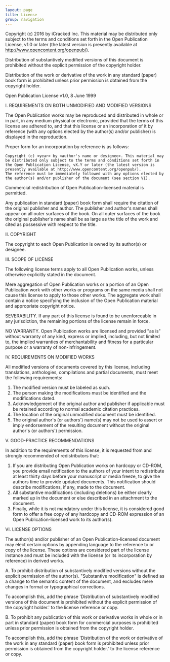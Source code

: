 ```yaml
---
layout: page
title: License
group: navigation
---
```

Copyright (c) 2016 by iCracked Inc. This material may be distributed only subject to the terms and conditions set forth in the Open Publication License, v1.0 or later (the latest version is presently available at http://www.opencontent.org/openpub/).

Distribution of substantively modified versions of this document is prohibited without the explicit permission of the copyright holder.

Distribution of the work or derivative of the work in any standard (paper) book form is prohibited unless prior permission is obtained from the copyright holder.


Open Publication License
v1.0, 8 June 1999

I. REQUIREMENTS ON BOTH UNMODIFIED AND MODIFIED VERSIONS

The Open Publication works may be reproduced and distributed in whole or in part, in any medium physical or electronic, provided that the terms of this license are adhered to, and that this license or an incorporation of it by reference (with any options elected by the author(s) and/or publisher) is displayed in the reproduction.

Proper form for an incorporation by reference is as follows:

    Copyright (c) <year> by <author's name or designee>. This material may be distributed only subject to the terms and conditions set forth in the Open Publication License, vX.Y or later (the latest version is presently available at http://www.opencontent.org/openpub/).
    The reference must be immediately followed with any options elected by the author(s) and/or publisher of the document (see section VI).

Commercial redistribution of Open Publication-licensed material is permitted.

Any publication in standard (paper) book form shall require the citation of the original publisher and author. The publisher and author's names shall appear on all outer surfaces of the book. On all outer surfaces of the book the original publisher's name shall be as large as the title of the work and cited as possessive with respect to the title.


II. COPYRIGHT

The copyright to each Open Publication is owned by its author(s) or designee.


III. SCOPE OF LICENSE

The following license terms apply to all Open Publication works, unless otherwise explicitly stated in the document.

Mere aggregation of Open Publication works or a portion of an Open Publication work with other works or programs on the same media shall not cause this license to apply to those other works. The aggregate work shall contain a notice specifying the inclusion of the Open Publication material and appropriate copyright notice.

SEVERABILITY. If any part of this license is found to be unenforceable in any jurisdiction, the remaining portions of the license remain in force.

NO WARRANTY. Open Publication works are licensed and provided "as is" without warranty of any kind, express or implied, including, but not limited to, the implied warranties of merchantability and fitness for a particular purpose or a warranty of non-infringement.


IV. REQUIREMENTS ON MODIFIED WORKS

All modified versions of documents covered by this license, including translations, anthologies, compilations and partial documents, must meet the following requirements:
1. The modified version must be labeled as such.
2. The person making the modifications must be identified and the modifications dated.
3. Acknowledgement of the original author and publisher if applicable must be retained according to normal academic citation practices.
4. The location of the original unmodified document must be identified.
5. The original author's (or authors') name(s) may not be used to assert or imply endorsement of the resulting document without the original author's (or authors') permission.

V. GOOD-PRACTICE RECOMMENDATIONS

In addition to the requirements of this license, it is requested from and strongly recommended of redistributors that:
1. If you are distributing Open Publication works on hardcopy or CD-ROM, you provide email notification to the authors of your intent to redistribute at least thirty days before your manuscript or media freeze, to give the authors time to provide updated documents. This notification should describe modifications, if any, made to the document.
2. All substantive modifications (including deletions) be either clearly marked up in the document or else described in an attachment to the document.
3. Finally, while it is not mandatory under this license, it is considered good form to offer a free copy of any hardcopy and CD-ROM expression of an Open Publication-licensed work to its author(s).

VI. LICENSE OPTIONS

The author(s) and/or publisher of an Open Publication-licensed document may elect certain options by appending language to the reference to or copy of the license. These options are considered part of the license instance and must be included with the license (or its incorporation by reference) in derived works.

A. To prohibit distribution of substantively modified versions without the explicit permission of the author(s). "Substantive modification" is defined as a change to the semantic content of the document, and excludes mere changes in format or typographical corrections.

To accomplish this, add the phrase 'Distribution of substantively modified versions of this document is prohibited without the explicit permission of the copyright holder.' to the license reference or copy.

B. To prohibit any publication of this work or derivative works in whole or in part in standard (paper) book form for commercial purposes is prohibited unless prior permission is obtained from the copyright holder.

To accomplish this, add the phrase 'Distribution of the work or derivative of the work in any standard (paper) book form is prohibited unless prior permission is obtained from the copyright holder.' to the license reference or copy.
